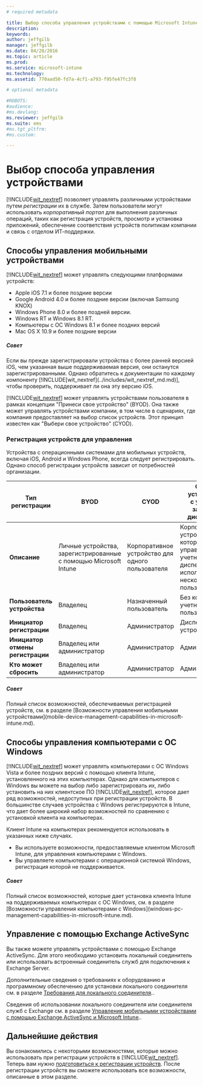 ```yaml
---
# required metadata

title: Выбор способа управления устройствами с помощью Microsoft Intune | Microsoft Intune
description:
keywords:
author: jeffgilb
manager: jeffgilb
ms.date: 04/28/2016
ms.topic: article
ms.prod:
ms.service: microsoft-intune
ms.technology:
ms.assetid: 770aad50-fd7a-4cf1-a793-f95fe47fc3f8

# optional metadata

#ROBOTS:
#audience:
#ms.devlang:
ms.reviewer: jeffgilb
ms.suite: ems
#ms.tgt_pltfrm:
#ms.custom:

---
```


# Выбор способа управления устройствами
[!INCLUDE[wit_nextref](../includes/wit_nextref_md.md)] позволяет управлять различными устройствами путем *регистрации* их в службе. Затем пользователи могут использовать *корпоративный портал* для выполнения различных операций, таких как регистрация устройств, просмотр и установка приложений, обеспечение соответствия устройств политикам компании и связь с отделом ИТ-поддержки.

## Способы управления мобильными устройствами
[!INCLUDE[wit_nextref](../includes/wit_nextref_md.md)] может управлять следующими платформами устройств:

- Apple iOS 7.1 и более поздние версии
- Google Android 4.0 и более поздние версии (включая Samsung KNOX)
- Windows Phone 8.0 и более поздней версии.
- Windows RT и Windows 8.1 RT.
- Компьютеры с ОС Windows 8.1 и более поздних версий
- Mac OS X 10.9 и более поздние версии

<div class="alert alert-tip">
  <h5><span class="icon-tip"></span> Совет</h5>
  <p>Если вы прежде зарегистрировали устройства с более ранней версией iOS, чем указанная выше поддерживаемая версия, они останутся зарегистрированными. Однако обратитесь к документации по каждому компоненту [!INCLUDE[wit_nextref](../includes/wit_nextref_md.md)], чтобы проверить, поддерживает ли она эту версию iOS.</p>
</div>

[!INCLUDE[wit_nextref](../includes/wit_nextref_md.md)] может управлять устройствами пользователя в рамках концепции "Принеси свое устройство" (BYOD). Она также может управлять устройствами компании, в том числе в сценариях, где компания предоставляет на выбор список устройств. Этот принцип известен как "Выбери свое устройство" (CYOD).

### Регистрация устройств для управления
Устройства с операционными системами для мобильных устройств, включая iOS, Android и Windows Phone, всегда следует регистрировать. Однако способ регистрации устройств зависит от потребностей организации.

|Тип регистрации|BYOD|CYOD|Общее устройство с учетной записью диспетчера|Общее устройство без учетной записи пользователя|
|-------------------|--------|--------|--------------------------------------|----------------------------------------|
|**Описание**|Личные устройства, зарегистрированные с помощью Microsoft Intune|Корпоративное устройство для одного пользователя|Корпоративное устройство, которым управляет учетная запись диспетчера, использующаяся несколькими пользователями|Корпоративное устройство, не принадлежащее пользователю, для использования несколькими пользователями.|
|**Пользователь устройства**|Владелец|Назначенный пользователь|Без конкретной учетной записи пользователя|Пользователь не определен|
|**Инициатор регистрации**|Владелец|Администратор|Диспетчер устройств|Любой пользователь|
|**Инициатор отмены регистрации**|Владелец или администратор|Администратор|Администратор|Администратор|
|**Кто может сбросить**|Владелец или администратор|Администратор|Администратор|Администратор|

<div class="alert alert-tip">
  <h5><span class="icon-tip"></span> Совет</h5>
  <p>Полный список возможностей, обеспечиваемых регистрацией устройств, см. в разделе [Возможности управления мобильными устройствами](mobile-device-management-capabilities-in-microsoft-intune.md).</p>
</div>



## Способы управления компьютерами с ОС Windows
[!INCLUDE[wit_nextref](../includes/wit_nextref_md.md)] может управлять компьютерами с ОС Windows Vista и более поздних версий с помощью клиента Intune, установленного на этих компьютерах. Однако для компьютеров с Windows вы можете на выбор либо зарегистрировать их, либо установить на них клиентское ПО [!INCLUDE[wit_nextref](../includes/wit_nextref_md.md)], которое дает ряд возможностей, недоступных при регистрации устройств. В большинстве случаев устройства с Windows регистрируются в Intune, что дает более широкий набор возможностей по сравнению с установкой клиента на компьютерах.

Клиент Intune на компьютерах рекомендуется использовать в указанных ниже случаях.
<ul>
<li>Вы используете возможности, предоставляемые клиентом Microsoft Intune, для управления компьютерами с Windows.</li>
<li>Вы управляете компьютерами с операционной системой Windows, регистрация которой не поддерживается.</li>
</ul>

<div class="alert alert-tip">
  <h5><span class="icon-tip"></span> Совет</h5>
  <p>Полный список возможностей, которые дает установка клиента Intune на поддерживаемых компьютерах с ОС Windows, см. в разделе [Возможности управления компьютерами с Windows](windows-pc-management-capabilities-in-microsoft-intune.md).</p>
</div>

## Управление с помощью Exchange ActiveSync
Вы также можете управлять устройствами с помощью Exchange ActiveSync. Для этого необходимо установить локальный соединитель или использовать встроенный соединитель служб для подключения к Exchange Server.

Дополнительные сведения о требованиях к оборудованию и программному обеспечению для установки локального соединителя см. в разделе [Требования для локального соединителя](/Intune/network-infrastructure-requirements-for-microsoft-intune.md)..

Сведения об использовании локального соединителя или соединителя служб с Exchange см. в разделе [Управление мобильными устройствами с помощью Exchange ActiveSync и Microsoft Intune](/Intune/get-started/mobile-device-management-with-exchange-activesync-and-microsoft-intune.md)..



## Дальнейшие действия
Вы ознакомились с некоторыми возможностями, которые можно использовать при регистрации устройств в [!INCLUDE[wit_nextref](../includes/wit_nextref_md.md)]. Теперь вам нужно [подготовиться к регистрации устройств](/Intune/get-started/get-ready-to-enroll-devices-in-microsoft-intune.md). После регистрации устройств вы сможете использовать все возможности, описанные в этом разделе. <!--lindavr: There's a logical flaw in our "get to know/get started" content. You can take the path in this topic or you can take the path in the What to know before your get started topic. And they don't cover the same ground. -->


<!--HONumber=May16_HO1-->


